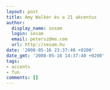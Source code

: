 ```yaml
---
layout: post
title: Amy Walker és a 21 akcentus
author:
  display_name: sesam
  login: sesam
  email: petersz@me.com
  url: http://sesam.hu
date: '2008-05-16 23:37:40 +0200'
date_gmt: '2008-05-16 14:37:40 +0200'
tags:
- accents
- fun
comments: []
---
```



